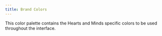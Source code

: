 ```yaml
---
title: Brand Colors
---
```


This color palette contains the Hearts and Minds specific colors to be used throughout the interface.